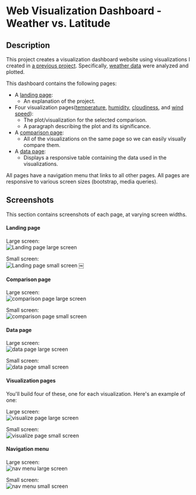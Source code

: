 # Web Visualization Dashboard - Weather vs. Latitude

## Description

This project creates a visualization dashboard website using visualizations I created in [a previous project](https://github.com/angang-li/northwestern-data-science-bootcamp/tree/master/hw6-api). Specifically, [weather data](Resources/cities.csv) were analyzed and plotted.

This dashboard contains the following pages:

* A [landing page](https://angang-li.github.io/weather-visualization/index.html):
  * An explanation of the project.
* Four visualization pages([temperature](https://angang-li.github.io/weather-visualization/visualizations/temp.html), [humidity](https://angang-li.github.io/weather-visualization/visualizations/humidity.html), [cloudiness](https://angang-li.github.io/weather-visualization/visualizations/cloudiness.html), and [wind speed](https://angang-li.github.io/weather-visualization/visualizations/wind-speed.html)):
  * The plot/visualization for the selected comparison.
  * A paragraph describing the plot and its significance.
* A [comparison page](https://angang-li.github.io/weather-visualization/comparison.html):
  * All of the visualizations on the same page so we can easily visually compare them.
* A [data page](https://angang-li.github.io/weather-visualization/data.html):
  * Displays a responsive table containing the data used in the visualizations.

All pages have a navigation menu that links to all other pages. All pages are responsive to various screen sizes (bootstrap, media queries).

## Screenshots

This section contains screenshots of each page, at varying screen widths.

#### Landing page

Large screen: <br>
![Landing page large screen](Images/landing-lg.png)

Small screen: <br>
![Landing page small screen](Images/landing-sm.png)
￼

#### Comparison page

Large screen: <br>
![comparison page large screen](Images/comparison-lg.png)

Small screen: <br>
![comparison page small screen](Images/comparison-sm.png)

#### Data page

Large screen: <br>
![data page large screen](Images/data-lg.png)

Small screen: <br>
![data page small screen](Images/data-sm.png)

#### Visualization pages

You'll build four of these, one for each visualization. Here's an example of one:

Large screen: <br>
![visualize page large screen](Images/visualize-lg.png)

Small screen: <br>
![visualize page small screen](Images/visualize-sm.png)

#### Navigation menu

Large screen: <br>
![nav menu large screen](Images/nav-lg.png)

Small screen: <br>
![nav menu small screen](Images/nav-sm.png)
